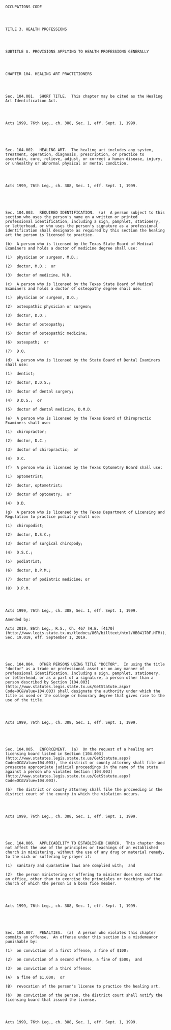 ﻿
    
    
    	
    					
    
    
    OCCUPATIONS CODE
    
      
    
    
    TITLE 3. HEALTH PROFESSIONS
    
      
    
    
    SUBTITLE A. PROVISIONS APPLYING TO HEALTH PROFESSIONS GENERALLY
    
      
    
    
    CHAPTER 104. HEALING ART PRACTITIONERS
    
      
    
    
    Sec. 104.001.  SHORT TITLE.  This chapter may be cited as the Healing Art Identification Act.
    
    
    
    
    Acts 1999, 76th Leg., ch. 388, Sec. 1, eff. Sept. 1, 1999.
    
    
    
    
    
    Sec. 104.002.  HEALING ART.  The healing art includes any system, treatment, operation, diagnosis, prescription, or practice to ascertain, cure, relieve, adjust, or correct a human disease, injury, or unhealthy or abnormal physical or mental condition.
    
    
    
    
    Acts 1999, 76th Leg., ch. 388, Sec. 1, eff. Sept. 1, 1999.
    
    
    
    
    
    Sec. 104.003.  REQUIRED IDENTIFICATION.  (a)  A person subject to this section who uses the person's name on a written or printed professional identification, including a sign, pamphlet, stationery, or letterhead, or who uses the person's signature as a professional identification shall designate as required by this section the healing art the person is licensed to practice.
    
    (b)  A person who is licensed by the Texas State Board of Medical Examiners and holds a doctor of medicine degree shall use:
    
    (1)  physician or surgeon, M.D.;
    
    (2)  doctor, M.D.;  or
    
    (3)  doctor of medicine, M.D.
    
    (c)  A person who is licensed by the Texas State Board of Medical Examiners and holds a doctor of osteopathy degree shall use:
    
    (1)  physician or surgeon, D.O.;
    
    (2)  osteopathic physician or surgeon;
    
    (3)  doctor, D.O.;
    
    (4)  doctor of osteopathy;
    
    (5)  doctor of osteopathic medicine;
    
    (6)  osteopath;  or
    
    (7)  D.O.
    
    (d)  A person who is licensed by the State Board of Dental Examiners shall use:
    
    (1)  dentist;
    
    (2)  doctor, D.D.S.;
    
    (3)  doctor of dental surgery;
    
    (4)  D.D.S.;  or
    
    (5)  doctor of dental medicine, D.M.D.
    
    (e)  A person who is licensed by the Texas Board of Chiropractic Examiners shall use:
    
    (1)  chiropractor;
    
    (2)  doctor, D.C.;
    
    (3)  doctor of chiropractic;  or
    
    (4)  D.C.
    
    (f)  A person who is licensed by the Texas Optometry Board shall use:
    
    (1)  optometrist;
    
    (2)  doctor, optometrist;
    
    (3)  doctor of optometry;  or
    
    (4)  O.D.
    
    (g)  A person who is licensed by the Texas Department of Licensing and Regulation to practice podiatry shall use:
    
    (1)  chiropodist;
    
    (2)  doctor, D.S.C.;
    
    (3)  doctor of surgical chiropody;
    
    (4)  D.S.C.;
    
    (5)  podiatrist;
    
    (6)  doctor, D.P.M.;
    
    (7)  doctor of podiatric medicine; or
    
    (8)  D.P.M.
    
    
    
    
    Acts 1999, 76th Leg., ch. 388, Sec. 1, eff. Sept. 1, 1999.
    
    Amended by: 
    
    Acts 2019, 86th Leg., R.S., Ch. 467 (H.B. [4170](http://www.legis.state.tx.us/tlodocs/86R/billtext/html/HB04170F.HTM)), Sec. 19.019, eff. September 1, 2019.
    
    
    
    
    
    Sec. 104.004.  OTHER PERSONS USING TITLE "DOCTOR".  In using the title "doctor" as a trade or professional asset or on any manner of professional identification, including a sign, pamphlet, stationery, or letterhead, or as a part of a signature, a person other than a person described by Section [104.003](http://www.statutes.legis.state.tx.us/GetStatute.aspx?Code=OC&Value=104.003) shall designate the authority under which the title is used or the college or honorary degree that gives rise to the use of the title.
    
    
    
    
    Acts 1999, 76th Leg., ch. 388, Sec. 1, eff. Sept. 1, 1999.
    
    
    
    
    
    Sec. 104.005.  ENFORCEMENT.  (a)  On the request of a healing art licensing board listed in Section [104.003](http://www.statutes.legis.state.tx.us/GetStatute.aspx?Code=OC&Value=104.003), the district or county attorney shall file and prosecute appropriate judicial proceedings in the name of the state against a person who violates Section [104.003](http://www.statutes.legis.state.tx.us/GetStatute.aspx?Code=OC&Value=104.003).
    
    (b)  The district or county attorney shall file the proceeding in the district court of the county in which the violation occurs.
    
    
    
    
    Acts 1999, 76th Leg., ch. 388, Sec. 1, eff. Sept. 1, 1999.
    
    
    
    
    
    Sec. 104.006.  APPLICABILITY TO ESTABLISHED CHURCH.  This chapter does not affect the use of the principles or teachings of an established church in ministering, without the use of any drug or material remedy, to the sick or suffering by prayer if:
    
    (1)  sanitary and quarantine laws are complied with;  and
    
    (2)  the person ministering or offering to minister does not maintain an office, other than to exercise the principles or teachings of the church of which the person is a bona fide member.
    
    
    
    
    Acts 1999, 76th Leg., ch. 388, Sec. 1, eff. Sept. 1, 1999.
    
    
    
    
    
    Sec. 104.007.  PENALTIES.  (a)  A person who violates this chapter commits an offense.  An offense under this section is a misdemeanor punishable by:
    
    (1)  on conviction of a first offense, a fine of $100;
    
    (2)  on conviction of a second offense, a fine of $500;  and
    
    (3)  on conviction of a third offense:
    
    (A)  a fine of $1,000;  or
    
    (B)  revocation of the person's license to practice the healing art.
    
    (b)  On conviction of the person, the district court shall notify the licensing board that issued the license.
    
    
    
    
    Acts 1999, 76th Leg., ch. 388, Sec. 1, eff. Sept. 1, 1999.
    
    
    
    
    				
